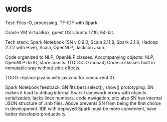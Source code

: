 # words

Test: Files IO, processing. TF-IDF with Spark. 

Oracle VM VirtualBox, guest OS Ubuntu 17.10, 64-bit.

Tech stack: Spark Notebook (SN v 0.9.0, Scala 2.11.8, Spark 2.1.0, Hadoop 2.7.2 with Hive), Scala, OpenNLP, Jackson Json.

Code organized to NLP, OpenNLP classes.
Accompanying objects: NLP, OpenNLP do IO, store consts. (TODO: IO monad)
Code in classes built in immutable way without side-effects.

TODO: replace java.io with java.nio for concurrent IO.

Spark Notebook feedback: SN fits best select(), show() prototyping. SN makes it hard to debug internal Spark framework errors with objects serialization, lacks lines numbers, code navigation, etc; also SN has internal JSON structure of .snb files. Above prevents SN from being the first choice in development. IDE with deployed Spark must be more convenient, have better developer productivity.
